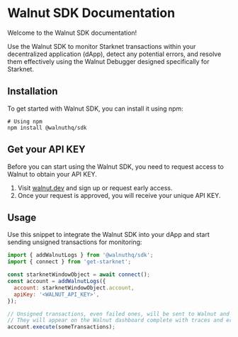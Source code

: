 # Walnut SDK Documentation

Welcome to the Walnut SDK documentation!

Use the Walnut SDK to monitor Starknet transactions within your decentralized application (dApp), detect any potential errors, and resolve them effectively using the Walnut Debugger designed specifically for Starknet.

## Installation

To get started with Walnut SDK, you can install it using npm:

```
# Using npm
npm install @walnuthq/sdk
```

## Get your API KEY
Before you can start using the Walnut SDK, you need to request access to Walnut to obtain your API KEY.

1. Visit [walnut.dev](https://walnut.dev/) and sign up or request early access.
2. Once your request is approved, you will receive your unique API KEY.


## Usage

Use this snippet to integrate the Walnut SDK into your dApp and start sending unsigned transactions for monitoring:

```javascript
import { addWalnutLogs } from '@walnuthq/sdk';
import { connect } from 'get-starknet';

const starknetWindowObject = await connect();
const account = addWalnutLogs({
  account: starknetWindowObject.account,
  apiKey: '<WALNUT_API_KEY>',
});

// Unsigned transactions, even failed ones, will be sent to Walnut and simulated
// They will appear on the Walnut dashboard complete with traces and error messages
account.execute(someTransactions);
```
